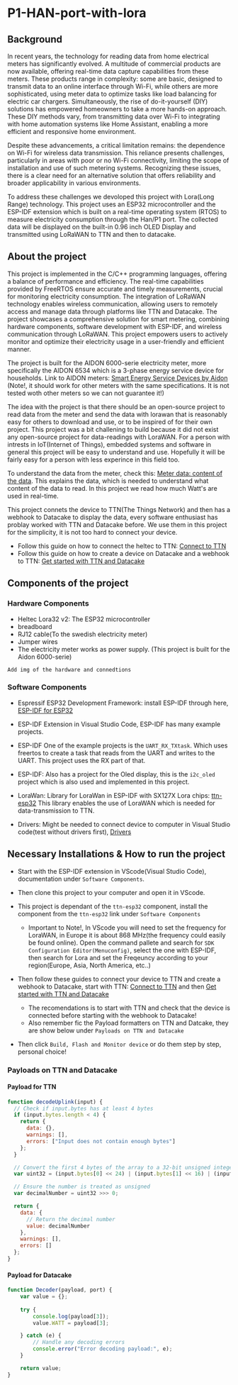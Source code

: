 # P1-HAN-port-with-lora

## Background

In recent years, the technology for reading data from home electrical meters 
has significantly evolved. A multitude of commercial products are now 
available, offering real-time data capture capabilities from these meters. 
These products range in complexity: some are basic, designed to transmit 
data to an online interface through Wi-Fi, while others are more 
sophisticated, using meter data to optimize tasks like load balancing for 
electric car chargers. Simultaneously, the rise of do-it-yourself (DIY) 
solutions has empowered homeowners to take a more hands-on approach. 
These DIY methods vary, from transmitting data over Wi-Fi to integrating 
with home automation systems like Home Assistant, enabling a more 
efficient and responsive home environment.

Despite these advancements, a critical limitation remains: the dependence on 
Wi-Fi for wireless data transmission. This reliance presents challenges, 
particularly in areas with poor or no Wi-Fi connectivity, limiting the scope of 
installation and use of such metering systems. Recognizing these issues, there 
is a clear need for an alternative solution that offers reliability and broader 
applicability in various environments.

To address these challenges we devoloped this project with Lora(Long Range) technology.
This project uses an ESP32 microcontroller
and the ESP-IDF extension which is built on a real-time operating system (RTOS) to measure 
electricity consumption through the Han/P1 port. The collected data will be displayed on the built-in 0.96 inch OLED Display and 
transmitted using LoRaWAN to TTN and then to datacake.

## About the project
This project is implemented in the C/C++ programming languages, offering a balance of performance and efficiency. The real-time capabilities provided by FreeRTOS ensure accurate and timely measurements, crucial for monitoring electricity consumption. The integration of LoRaWAN technology enables wireless communication, allowing users to remotely access and manage data through platforms like TTN and Datacake. The project showcases a comprehensive solution for smart metering, combining hardware components, software development with ESP-IDF, and wireless communication through LoRaWAN. This project empowers users to actively monitor and optimize their electricity usage in a user-friendly and efficient manner.

The project is built for the AIDON 6000-serie electricity meter, more specifically the AIDON 6534 which is a 3-phase energy service device for households. Link to AIDON meters: [Smart Energy Service Devices by Aidon](https://aidon.com/solutions/smart-energy-service-devices/)
(Note!, it should work for other meters with the same specifications. It is not tested woth other meters so we can not guarantee it!)

The idea with the project is that there should be an open-source project to read data from the meter and send the data with lorawan that is reasonably easy for others to download and use, or to be inspired of for their own project. This project was a bit challening to build because it did not exist any open-source project for data-readings with LoraWAN. For a person with intrests in IoT(Internet of Things), embedded systems and software in general this project will be easy to understand and use. Hopefully it will be fairly easy for a person with less experince in this field too.

To understand the data from the meter, check this: [Meter data: content of the data](https://www.kode24.no/guider/smart-meter-part-1-getting-the-meter-data/71287300). This explains the data, which is needed to understand what content of the data to read. In this project we read how much Watt's are used in real-time.

This project connets the device to TTN(The Things Network) and then has a webhook to Datacake to display the data, every software enthusiast has problay worked with TTN and Datacake before. We use them in this project for the simplicity, it is not too hard to connect your device.
- Follow this guide on how to connect the heltec to TTN: [Connect to TTN](https://docs.heltec.org/en/node/esp32/esp32_general_docs/lorawan/connect_to_gateway.html)
- Follow this guide on how to create a device on Datacake and a webhook to TTN: [Get started with TTN and Datacake](https://www.youtube.com/watch?v=WGVFgYp3k3s)

## Components of the project

### Hardware Components
- Heltec Lora32 v2: The ESP32 microcontroller
- breadboard
- RJ12 cable(To the swedish electricity meter)
- Jumper wires
- The electricity meter works as power supply. (This project is built for the Aidon 6000-serie)

`Add img of the hardware and connedtions `

### Software Components
- Espressif ESP32 Development Framework: install ESP-IDF through here, [ESP-IDF for ESP32](https://docs.espressif.com/projects/esp-idf/en/stable/esp32/index.html)
- ESP-IDF Extension in Visual Studio Code, ESP-IDF has many example projects.
- ESP-IDF One of the example projects is the `UART_RX_TXtask`. Which uses freertos to create a task that reads from the UART and writes to the UART. This project uses the RX part of that.
- ESP-IDF: Also has a project for the Oled display, this is the `i2c_oled` project which is also used and implemented in this project.

- LoraWan: Library for LoraWan in ESP-IDF with SX127X Lora chips: [ttn-esp32](https://github.com/manuelbl/ttn-esp32) This library enables the use of LoraWAN which is needed for data-transmission to TTN.
- Drivers: Might be needed to connect device to computer in Visual Studio code(test without drivers first), [Drivers](https://www.silabs.com/developers/usb-to-uart-bridge-vcp-drivers?tab=downloads)

## Necessary Installations & How to run the project
- Start with the ESP-IDF extension in VScode(Visual Studio Code), documentation under `Software Components`.
- Then clone this project to your computer and open it in VScode.
- This project is dependant of the `ttn-esp32` component, install the component from the `ttn-esp32` link under `Software Components`
  - Important to Note!, In VScode you will need to set the frequency for LoraWAN, in Europe it is about 868 MHz(the frequency could easily be found online). Open the command pallete and search for `SDK Configuration Editor(Menuconfig)`, select the one with ESP-IDF, then search for Lora and set the Freqeuncy according to your region(Europe, Asia, North America, etc..)
- Then follow these guides to connect your device to TTN and create a webhook to Datacake, start with TTN: [Connect to TTN](https://docs.heltec.org/en/node/esp32/esp32_general_docs/lorawan/connect_to_gateway.html) and then [Get started with TTN and Datacake](https://www.youtube.com/watch?v=WGVFgYp3k3s)
  - The recomendations is to start with TTN and check that the device is connected before starting with the webhook to Datacake!
  - Also remember fic the Payload formatters on TTN and Datcake, they are show below under `Payloads on TTN and Datacake`

- Then click `Build, Flash and Monitor device` or do them step by step, personal choice!



### Payloads on TTN and Datacake
#### Payload for TTN
```Javascript
function decodeUplink(input) {
  // Check if input.bytes has at least 4 bytes
  if (input.bytes.length < 4) {
    return {
      data: {},
      warnings: [],
      errors: ["Input does not contain enough bytes"]
    };
  }

  // Convert the first 4 bytes of the array to a 32-bit unsigned integer
  var uint32 = (input.bytes[0] << 24) | (input.bytes[1] << 16) | (input.bytes[2] << 8) | input.bytes[3];

  // Ensure the number is treated as unsigned
  var decimalNumber = uint32 >>> 0;

  return {
    data: {
      // Return the decimal number
      value: decimalNumber
    },
    warnings: [],
    errors: []
  };
}
```

#### Payload for Datacake
``` Javascript
function Decoder(payload, port) {
    var value = {};
    
    try {
        console.log(payload[3]);
        value.WATT = payload[3];

    } catch (e) {
        // Handle any decoding errors
        console.error("Error decoding payload:", e);
    }

    return value;
}
```
















